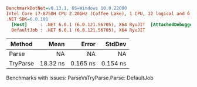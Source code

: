 ``` ini

BenchmarkDotNet=v0.13.1, OS=Windows 10.0.22000
Intel Core i7-8750H CPU 2.20GHz (Coffee Lake), 1 CPU, 12 logical and 6 physical cores
.NET SDK=6.0.101
  [Host]     : .NET 6.0.1 (6.0.121.56705), X64 RyuJIT  [AttachedDebugger]
  DefaultJob : .NET 6.0.1 (6.0.121.56705), X64 RyuJIT


```
|   Method |     Mean |    Error |   StdDev |
|--------- |---------:|---------:|---------:|
|    Parse |       NA |       NA |       NA |
| TryParse | 18.32 ns | 0.165 ns | 0.154 ns |

Benchmarks with issues:
  ParseVsTryParse.Parse: DefaultJob
